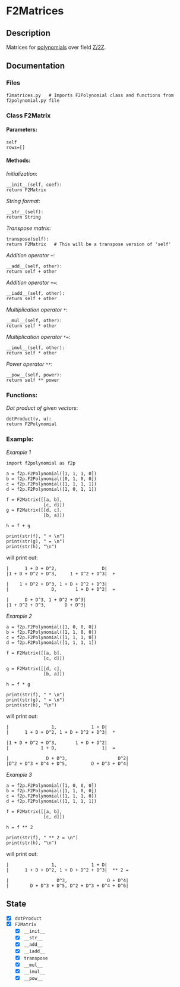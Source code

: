 # F2Matrices

## Description

Matrices for [polynomials](https://github.com/jonbenronron/F2Polynomials) over field [Z/2Z](https://en.wikipedia.org/wiki/GF(2)).

## Documentation

### Files

```
f2matrices.py   # Imports F2Polynomial class and functions from f2polynomial.py file
```

### Class F2Matrix
  
  #### Parameters:
  
  ```
  self
  rows=[]
  ```
  
  #### Methods:
  
  _Initialization_:
  ```
  __init__(self, coef):
  return F2Matrix
  ```
  
  _String format_:
  ```
  __str__(self):
  return String
  ```
  
  _Transpose matrix_:
  ```
  transpose(self):
  return F2Matrix   # This will be a transpose version of 'self'
  ```
  
  _Addition operator_ `+`:
  ```
  __add__(self, other):
  return self + other
  ```
  
  _Addition operator_ `+=`:
  ```
  __iadd__(self, other):
  return self + other
  ```
  
  _Multiplication operator_ `*`:
  ```
  __mul__(self, other):
  return self * other
  ```
  
  _Multiplication operator_ `*=`:
  ```
  __imul__(self, other):
  return self * other
  ```
  
  _Power operator_ `**`:
  ```
  __pow__(self, power):
  return self ** power
  ```
 
 ### Functions:
 
 _Dot product of given vectors_:
 ```
 dotProduct(v, u):
 return F2Polynomial
 ```
 
 ### Example:
  
 _Example 1_
  
 ```
 import f2polynomial as f2p
  
 a = f2p.F2Polynomial([1, 1, 1, 0])
 b = f2p.F2Polynomial([0, 1, 0, 0])
 c = f2p.F2Polynomial([1, 1, 1, 1])
 d = f2p.F2Polynomial([1, 0, 1, 1])

 f = F2Matrix([[a, b],
               [c, d]])
 g = F2Matrix([[d, c],
               [b, a]])

 h = f + g

 print(str(f), " + \n")
 print(str(g), " = \n")
 print(str(h), "\n")
 ```
  
 will print out:
  
 ```
 |      1 + D + D^2,                 D|
 |1 + D + D^2 + D^3,     1 + D^2 + D^3|  +

 |    1 + D^2 + D^3, 1 + D + D^2 + D^3|
 |                D,       1 + D + D^2|  =

 |      D + D^3, 1 + D^2 + D^3|
 |1 + D^2 + D^3,       D + D^3|
 ```
 _Example 2_
  
 ```
 a = f2p.F2Polynomial([1, 0, 0, 0])
 b = f2p.F2Polynomial([1, 1, 0, 0])
 c = f2p.F2Polynomial([1, 1, 1, 0])
 d = f2p.F2Polynomial([1, 1, 1, 1])

 f = F2Matrix([[a, b],
               [c, d]])

 g = F2Matrix([[d, c],
               [b, a]])

 h = f * g

 print(str(f), " * \n")
 print(str(g), " = \n")
 print(str(h), "\n")
 ```
 will print out:
  
 ```
 |                1,             1 + D|
 |      1 + D + D^2, 1 + D + D^2 + D^3|  *

 |1 + D + D^2 + D^3,       1 + D + D^2|
 |            1 + D,                 1|  =

 |              D + D^3,                   D^2|
 |D^2 + D^3 + D^4 + D^5,         D + D^3 + D^4|
 ``` 
  
  _Example 3_
  
 ```
 a = f2p.F2Polynomial([1, 0, 0, 0])
 b = f2p.F2Polynomial([1, 1, 0, 0])
 c = f2p.F2Polynomial([1, 1, 1, 0])
 d = f2p.F2Polynomial([1, 1, 1, 1])

 f = F2Matrix([[a, b],
               [c, d]])

 h = f ** 2

 print(str(f), " ** 2 = \n")
 print(str(h), "\n")
 ```
 
 will print out:
 
 ```
 |                1,             1 + D|
 |      1 + D + D^2, 1 + D + D^2 + D^3|  ** 2 =

 |                  D^3,               D + D^4|
 |        D + D^3 + D^5, D^2 + D^3 + D^4 + D^6|
 ```
## State
- [x] `dotProduct`
- [x] `F2Matrix`
  - [x] `__init__`
  - [x] `__str__`
  - [x] `__add__`
  - [x] `__iadd__`
  - [x] `transpose`
  - [x] `__mul__`
  - [x] `__imul__`
  - [x] `__pow__`
